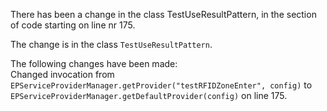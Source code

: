 There has been a change in the class TestUseResultPattern, in the section of code starting on line nr 175.
  
The change is in the class ```TestUseResultPattern```.
  
The following changes have been made:  
Changed invocation from ```EPServiceProviderManager.getProvider("testRFIDZoneEnter", config)``` to ```EPServiceProviderManager.getDefaultProvider(config)``` on line 175.  

